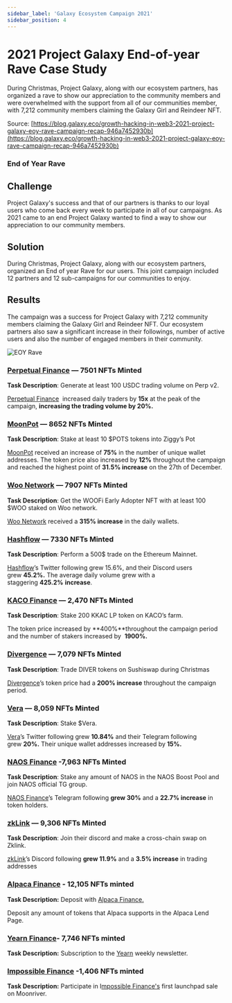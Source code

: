 ```yaml
---
sidebar_label: 'Galaxy Ecosystem Campaign 2021'
sidebar_position: 4
---
```


# 2021 Project Galaxy End-of-year Rave Case Study

During Christmas, Project Galaxy, along with our ecosystem partners, has organized a rave to show our appreciation to the community members and were overwhelmed with the support from all of our communities member, with 7,212 community members claiming the Galaxy Girl and Reindeer NFT.

Source: [https://blog.galaxy.eco/growth-hacking-in-web3-2021-project-galaxy-eoy-rave-campaign-recap-946a7452930b](https://blog.galaxy.eco/growth-hacking-in-web3-2021-project-galaxy-eoy-rave-campaign-recap-946a7452930b)

### End of Year Rave

## Challenge

Project Galaxy's success and that of our partners is thanks to our loyal users who come back every week to participate in all of our campaigns. As 2021 came to an end Project Galaxy wanted to find a way to show our appreciation to our community members.

## Solution

During Christmas, Project Galaxy, along with our ecosystem partners, organized an End of year Rave for our users. This joint campaign included 12 partners and 12 sub-campaigns for our communities to enjoy.

## Results

The campaign was a success for Project Galaxy with 7,212 community members claiming the Galaxy Girl and Reindeer NFT.  Our ecosystem partners also saw a significant increase in their followings, number of active users and also the number of engaged members in their community.

![EOY Rave](./assets/eoy-rave.png)

### **[Perpetual Finance](https://galaxy.eco/perp/campaign/GCGRYUUwnX/) — 7501 NFTs Minted**

**Task Description**: Generate at least 100 USDC trading volume on Perp v2.

 [Perpetual Finance](https://twitter.com/perpprotocol)  increased daily traders by **15x** at the peak of the campaign, **increasing the trading volume by 20%.**

### **[MoonPot](https://galaxy.eco/moonpot/campaign/GCMk8UUMgm/) — 8652 NFTs Minted**

**Task Description**: Stake at least 10 $POTS tokens into Ziggy’s Pot

 [MoonPot](https://twitter.com/moonpotdotcom) received an increase of **75%** in the number of unique wallet addresses. The token price also increased by **12%** throughout the campaign and reached the highest point of **31.5% increase** on the 27th of December.

### **[Woo Network](https://galaxy.eco/woonetwork/campaign/GCJZYUUU4A/) — 7907 NFTs Minted**

**Task Description**: Get the WOOFi Early Adopter NFT with at least 100 $WOO staked on Woo network.

 [Woo Network](https://twitter.com/WOOnetwork) received a **315% increase** in the daily wallets.

### **[Hashflow](https://galaxy.eco/hashflow/campaign/GCJr8UUnEB/) — 7330 NFTs Minted**

**Task Description**:  Perform a 500$ trade on the Ethereum Mainnet.

 [Hashflow](https://twitter.com/hashflownetwork)’s Twitter following grew 15.6%, and their Discord users grew **45.2%.** The average daily volume grew with a staggering **425.2%** **increase**.

### **[KACO Finance](https://galaxy.eco/KACO/campaign/GCTh8UUPMK/) — 2,470 NFTs Minted**

**Task Description**: Stake 200 KKAC LP token on KACO’s farm.

The token price increased by **400%**throughout the campaign period and the number of stakers increased by  **1900%.**

### **[Divergence](https://galaxy.eco/divergence/campaign/GCzc8UUBwB/) — 7,079 NFTs Minted**

**Task Description**: Trade DIVER tokens on Sushiswap during Christmas

 [Divergence](https://twitter.com/divergencedefi)’s token price had a **200% increase** throughout the campaign period.

### **[Vera](https://galaxy.eco/vera/campaign/GCzd8UUByN/) — 8,059 NFTs Minted**

**Task Description**: Stake $Vera.

[Vera](https://twitter.com/VeraDeFi)’s Twitter following grew **10.84%** and their Telegram following grew **20%.** Their unique wallet addresses increased by **15%.**

### **[NAOS Finance](https://galaxy.eco/naosfinance/campaign/GCwt8UUAhP/) -7,963 NFTs Minted**

**Task Description**: Stake any amount of NAOS in the NAOS Boost Pool and join NAOS official TG group.

[NAOS Finance](https://twitter.com/naos_finance)’s  Telegram following **grew 30%** and a **22.7% increase** in token holders.

### **[zkLink](https://galaxy.eco/zkLink/campaign/GCTA8UUPRX/) — 9,306 NFTs Minted**

**Task Description**: Join their discord and make a cross-chain swap on Zklink.

 [zkLink](https://twitter.com/zkLinkorg)’s Discord following **grew 11.9%** and a **3.5% increase** in trading addresses

### [Alpaca Finance](https://galaxy.eco/alpacafinance/campaign/GCJC8UUM9N) - 12,105 NFTs minted

**Task Description:** Deposit with [Alpaca Finance.](https://twitter.com/AlpacaFinance)

Deposit any amount of tokens that Alpaca supports in the Alpaca Lend Page.

### [Yearn Finance](https://galaxy.eco/yearn/campaign/GCTj8UUaoD/)- 7,746 NFTs minted

**Task Description:** Subscription to the [Yearn](https://twitter.com/iearnfinance) weekly newsletter.

### [Impossible Finance](https://galaxy.eco/impossible/campaign/GCh88UUH64/) -1,406 NFTs minted

**Task Description:** Participate in I[mpossible Finance's](https://twitter.com/impossiblefi) first launchpad sale on Moonriver.
